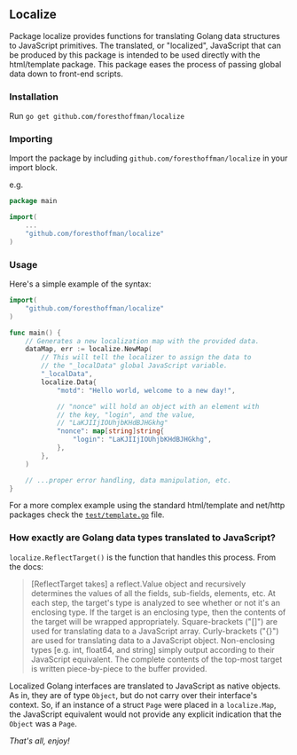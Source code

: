 ## Localize

Package localize provides functions for translating Golang data structures to JavaScript primitives. The translated, or "localized", JavaScript that can be produced by this package is intended to be used directly with the html/template package. This package eases the process of passing global data down to front-end scripts.

### Installation

Run `go get github.com/foresthoffman/localize`

### Importing

Import the package by including `github.com/foresthoffman/localize` in your import block.

e.g.

```Go
package main

import(
	...
	"github.com/foresthoffman/localize"
)
```

### Usage

Here's a simple example of the syntax:

```Go
import(
    "github.com/foresthoffman/localize"
)

func main() {
    // Generates a new localization map with the provided data.
    dataMap, err := localize.NewMap(
        // This will tell the localizer to assign the data to
        // the "_localData" global JavaScript variable.
        "_localData",
        localize.Data{
            "motd": "Hello world, welcome to a new day!",

            // "nonce" will hold an object with an element with
            // the key, "login", and the value,
            // "LaKJIIjIOUhjbKHdBJHGkhg"
            "nonce": map[string]string{
                "login": "LaKJIIjIOUhjbKHdBJHGkhg",
            },
        },
    )

    // ...proper error handling, data manipulation, etc.
}
```

For a more complex example using the standard html/template and net/http packages check the [`test/template.go`](https://github.com/foresthoffman/localize/blob/master/test/template.go) file.

### How exactly are Golang data types translated to JavaScript?

`localize.ReflectTarget()` is the function that handles this process. From the docs:

> [ReflectTarget takes] a reflect.Value object and recursively determines the values of all the fields, sub-fields, elements, etc. At each step, the target's type is analyzed to see whether or not it's an enclosing type. If the target is an enclosing type, then the contents of the target will be wrapped appropriately. Square-brackets ("[]") are used for translating data to a JavaScript array. Curly-brackets ("{}") are used for translating data to a JavaScript object. Non-enclosing types [e.g. int, float64, and string] simply output according to their JavaScript equivalent. The complete contents of the top-most target is written piece-by-piece to the buffer provided.

Localized Golang interfaces are translated to JavaScript as native objects. As in, they are of type `Object`, but do not carry over their interface's context. So, if an instance of a struct `Page` were placed in a `localize.Map`, the JavaScript equivalent would not provide any explicit indication that the `Object` was a `Page`.

_That's all, enjoy!_
